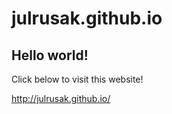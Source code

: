 julrusak.github.io
==================
## Hello world!

Click below to visit this website!

http://julrusak.github.io/
